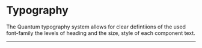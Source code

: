 # Typography

The Quantum typography system allows for clear defintiions of the used font-family the levels of heading and the size, style of each component text. 


___________________________________________________________________________________